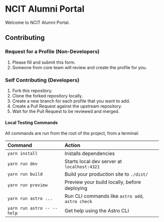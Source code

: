 # NCIT Alumni Portal
Welcome to NCIT Alumni Portal.

## Contributing
### Request for a Profile (Non-Developers)
1. Please fill and submit this form.
2. Someone from core team will review and create the profile for you.

### Self Contributing (Developers)
1. Fork this repository.
2. Clone the forked repository locally.
3. Create a new branch for each profile that you want to add.
4. Create a Pull Request against the upstream repository.
5. Wait for the Pull Request to be reviewed and merged.

#### Local Testing Commands

All commands are run from the root of the project, from a terminal:

| Command                   | Action                                           |
| :------------------------ | :----------------------------------------------- |
| `yarn install`             | Installs dependencies                            |
| `yarn run dev`             | Starts local dev server at `localhost:4321`      |
| `yarn run build`           | Build your production site to `./dist/`          |
| `yarn run preview`         | Preview your build locally, before deploying     |
| `yarn run astro ...`       | Run CLI commands like `astro add`, `astro check` |
| `yarn run astro -- --help` | Get help using the Astro CLI                     |
